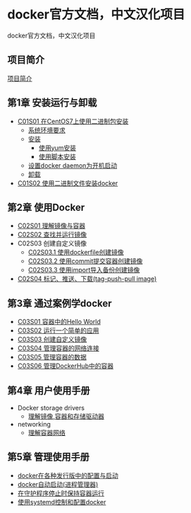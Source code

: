 # docker官方文档，中文汉化项目
docker官方文档，中文汉化项目

## 项目简介
[项目简介](README.md)

## 第1章 安装运行与卸载
+ [C01S01 在CentOS7上使用二进制包安装](./chapter01/01-install-docker-with-centos.md)
  + [系统环境要求](./chapter01/01-install-docker-with-centos.md#系统环境要求)
  + [安装](./chapter01/01-install-docker-with-centos.md#安装)
    + [使用yum安装](./chapter01/01-install-docker-with-centos.md#使用yum安装)
    + [使用脚本安装](./chapter01/01-install-docker-with-centos.md#使用脚本安装)
  + [设置docker daemon为开机启动](./chapter01/01-install-docker-with-centos.md#设置docker-daemon为开机启动)
  + [卸载](./chapter01/01-install-docker-with-centos.md#卸载)
+ [C01S02 使用二进制文件安装docker](./chapter01/02-installation-from-binaries.md)


## 第2章 使用Docker
+ [C02S01 理解镜像与容器](./chapter02/01-learn-about-images-containers.md)
+ [C02S02 查找并运行镜像](./chapter02/02-find-and-run-the-whalesay-image.md)
+ C02S03 创建自定义镜像
  + [C02S03.1 使用dockerfile创建镜像](./chapter02/03-build-your-own-image-with-dockerfile.md)
  + [C02S03.2 使用commit提交容器创建镜像](./chapter02/03-build-your-own-image-with-commit.md)
  + [C02S03.3 使用import导入备份创建镜像](./chapter02/03-build-your-own-image-with-import.md)
+ [C02S04 标记、推送、下载(tag-push-pull image)](./chapter02/04-tag-push-and-pull-your-image.md)


## 第3章 通过案例学docker
+ [C03S01 容器中的Hello World](./chapter03/01-hello-world-in-a-container.md)
+ [C03S02 运行一个简单的应用](./chapter03/02-run-a-simple-application.md)
+ [C03S03 创建自定义镜像](./chapter03/03-build-your-own-images.md)
+ [C03S04 管理容器的网络连接](./chapter03/04-network-containers.md)
+ [C03S05 管理容器的数据](./chapter03/05-manage-data-in-containers.md)
+ [C03S06 管理DockerHub中的容器](./chapter03/06-store-images-on-docker-hub.md)


## 第4章 用户使用手册
+ Docker storage drivers
  + [理解镜像,容器和存储驱动器](./chapter04/docker_storage_drivers/01-understand-images-containers-and-storage-drivers.md)
+ networking
  + [理解容器网络](./chapter04/networking/01-understand-docker-container-networks.md)


## 第5章 管理使用手册
  + [docker在各种发行版中的配置与启动](./chapter05/01-configuring-and-running-docker-on-various-distributions.md)
  + [docker自动启动(进程管理器)](./chapter05/02-automatically-start-containers.md)
  + [在守护程序停止时保持容器运行](./chapter05/03-keep-containers-alive-during-daemon-downtime.md)
  + [使用systemd控制和配置docker](./chapter05/04-control-and-configure-docker-with-systemd)
  